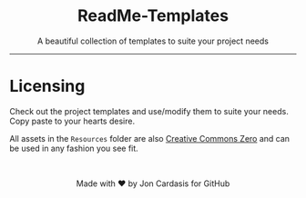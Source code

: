 
<h1 align="center">ReadMe-Templates</h1><p align="center">A beautiful collection of templates to suite your project needs</p>
<hr>

# Licensing
Check out the project templates and use/modify them to suite your needs. Copy paste to your hearts desire.

All assets in the `Resources` folder are also [Creative Commons Zero](https://creativecommons.org/publicdomain/zero/1.0/) and can be used in any fashion you see fit.

</br>
<p align="center">
Made with &#10084; by Jon Cardasis for GitHub
</p>
